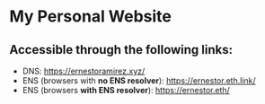 # My Personal Website

## Accessible through the following links:

-   DNS: https://ernestoramirez.xyz/
-   ENS (browsers with **no ENS resolver**): https://ernestor.eth.link/
-   ENS (browsers **with ENS resolver**): https://ernestor.eth/
